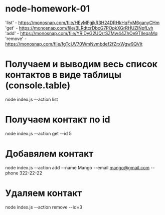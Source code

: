 # node-homework-01
'list' - https://monosnap.com/file/HEyMFgjkR3H24DRHkHqFyM6ganyCHm
'get' - https://monosnap.com/file/BLRdtcrDbcG7POpkXGrRHUZINpfLvh
'add' - https://monosnap.com/file/YRIDyG2UQrrSZMw44ZhOe9TIIeqaMq
'remove' - https://monosnap.com/file/fgTcUV70WmNvmbdef2fZrxWgw9QVIt


# Получаем и выводим весь список контактов в виде таблицы (console.table)
node index.js --action list

# Получаем контакт по id
node index.js --action get --id 5

# Добавялем контакт
node index.js --action add --name Mango --email mango@gmail.com --phone 322-22-22

# Удаляем контакт
node index.js --action remove --id=3